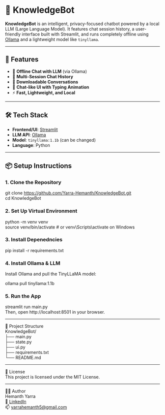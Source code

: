# 💬 KnowledgeBot

**KnowledgeBot** is an intelligent, privacy-focused chatbot powered by a local LLM (Large Language Model). It features chat session history, a user-friendly interface built with Streamlit, and runs completely offline using [Ollama](https://ollama.com/) and a lightweight model like `tinyllama`.

---

## 🚀 Features  

- 🧠 **Offline Chat with LLM** (via Ollama)  
- 💾 **Multi-Session Chat History**  
- 📄 **Downloadable Conversations**  
- 🎨 **Chat-like UI with Typing Animation**  
- ⚡ **Fast, Lightweight, and Local**  

---

## 🛠️ Tech Stack  

- **Frontend/UI**: [Streamlit](https://streamlit.io/)  
- **LLM API**: [Ollama](https://ollama.com/)  
- **Model**: `tinyllama:1.1b` (can be changed)  
- **Language**: Python  

---

## 📦 Setup Instructions  

### 1. Clone the Repository  

git clone https://github.com/Yarra-Hemanth/KnowledgeBot.git  
cd KnowledgeBot

### 2. Set Up Virtual Environment

python -m venv venv  
source venv/bin/activate  # or venv\Scripts\activate on Windows

### 3. Install Depenedncies  
pip install -r requirements.txt

### 4. Install Ollama & LLM  
Install Ollama and pull the TinyLLaMA model:

ollama pull tinyllama:1.1b  

### 5. Run the App  
streamlit run main.py  
Then, open http://localhost:8501 in your browser.  

---

📁 Project Structure  
KnowledgeBot/  
├── main.py  
├── state.py  
├── ui.py  
├── requirements.txt  
└── README.md  

---

📃 License  
This project is licensed under the MIT License.

---

🙋‍♂️ Author  
Hemanth Yarra  
🔗 [LinkedIn](https://www.linkedin.com/in/hemanth-yarra-5a1775305/)  
📫 yarrahemanth5@gmail.com
